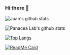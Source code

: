 ### Hi there 👋



![Juan's github stats](https://github-readme-stats.vercel.app/api?username=jmbanda&theme=merko&show_icons=true&count_private=true)

![Panacea Lab's github stats](https://github-readme-stats.vercel.app/api?username=thepanacealab&theme=merko&show_icons=true&count_private=true)

[![Top Langs](https://github-readme-stats.vercel.app/api/top-langs/?username=jmbanda&langs_count=10&theme=merko)](https://github.com/jmbanda)

[![ReadMe Card](https://github-readme-stats.vercel.app/api/pin/?username=OHDSI&repo=Aphrodite)](https://github.com/OHDSI/Aphrodite)

<!--
**jmbanda/jmbanda** is a ✨ _special_ ✨ repository because its `README.md` (this file) appears on your GitHub profile.

Here are some ideas to get you started:

- 🔭 I’m currently working on ...
- 🌱 I’m currently learning ...
- 👯 I’m looking to collaborate on ...
- 🤔 I’m looking for help with ...
- 💬 Ask me about ...
- 📫 How to reach me: ...
- 😄 Pronouns: ...
- ⚡ Fun fact: ...
-->
